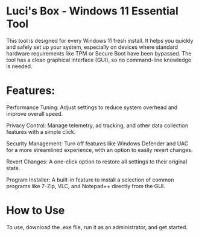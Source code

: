 # Luci's Box - Windows 11 Essential Tool
This tool is designed for every Windows 11 fresh install. It helps you quickly and safely set up your system, especially on devices where standard hardware requirements like TPM or Secure Boot have been bypassed. The tool has a clean graphical interface (GUI), so no command-line knowledge is needed.

# Features:

Performance Tuning: Adjust settings to reduce system overhead and improve overall speed.

Privacy Control: Manage telemetry, ad tracking, and other data collection features with a simple click.

Security Management: Turn off features like Windows Defender and UAC for a more streamlined experience, with an option to easily revert changes.

Revert Changes: A one-click option to restore all settings to their original state.

Program Installer: A built-in feature to install a selection of common programs like 7-Zip, VLC, and Notepad++ directly from the GUI.

# How to Use
To use, download the .exe file, run it as an administrator, and get started.
